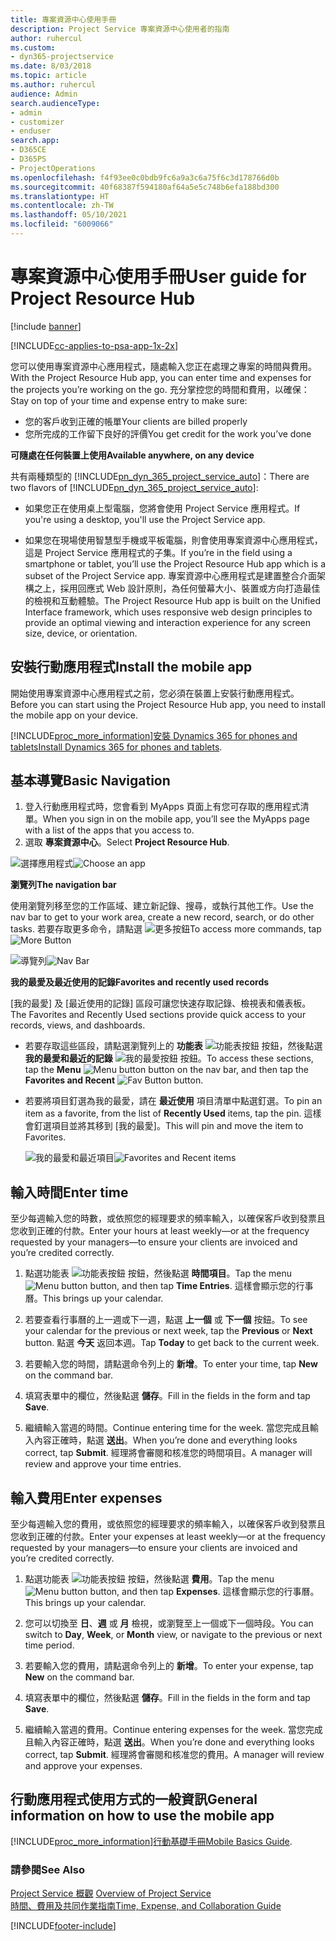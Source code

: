 ```yaml
---
title: 專案資源中心使用手冊
description: Project Service 專案資源中心使用者的指南
author: ruhercul
ms.custom:
- dyn365-projectservice
ms.date: 8/03/2018
ms.topic: article
ms.author: ruhercul
audience: Admin
search.audienceType:
- admin
- customizer
- enduser
search.app:
- D365CE
- D365PS
- ProjectOperations
ms.openlocfilehash: f4f93ee0c0bdb9fc6a9a3c6a75f6c3d178766d0b
ms.sourcegitcommit: 40f68387f594180af64a5e5c748b6efa188bd300
ms.translationtype: HT
ms.contentlocale: zh-TW
ms.lasthandoff: 05/10/2021
ms.locfileid: "6009066"
---
```

# <a name="user-guide-for-project-resource-hub"></a><span data-ttu-id="c00e8-103">專案資源中心使用手冊</span><span class="sxs-lookup"><span data-stu-id="c00e8-103">User guide for Project Resource Hub</span></span>

[!include [banner](../includes/psa-now-project-operations.md)]

[!INCLUDE[cc-applies-to-psa-app-1x-2x](../includes/cc-applies-to-psa-app-1x-2x.md)]

<span data-ttu-id="c00e8-104">您可以使用專案資源中心應用程式，隨處輸入您正在處理之專案的時間與費用。</span><span class="sxs-lookup"><span data-stu-id="c00e8-104">With the Project Resource Hub app, you can enter time and expenses for the projects you’re working on the go.</span></span> <span data-ttu-id="c00e8-105">充分掌控您的時間和費用，以確保：</span><span class="sxs-lookup"><span data-stu-id="c00e8-105">Stay on top of your time and expense entry to make sure:</span></span>

- <span data-ttu-id="c00e8-106">您的客戶收到正確的帳單</span><span class="sxs-lookup"><span data-stu-id="c00e8-106">Your clients are billed properly</span></span>
- <span data-ttu-id="c00e8-107">您所完成的工作留下良好的評價</span><span class="sxs-lookup"><span data-stu-id="c00e8-107">You get credit for the work you’ve done</span></span>

<span data-ttu-id="c00e8-108">**可隨處在任何裝置上使用**</span><span class="sxs-lookup"><span data-stu-id="c00e8-108">**Available anywhere, on any device**</span></span>

<span data-ttu-id="c00e8-109">共有兩種類型的 [!INCLUDE[pn_dyn_365_project_service_auto](../includes/pn-dyn-365-project-service-auto.md)]：</span><span class="sxs-lookup"><span data-stu-id="c00e8-109">There are two flavors of [!INCLUDE[pn_dyn_365_project_service_auto](../includes/pn-dyn-365-project-service-auto.md)]:</span></span> 

- <span data-ttu-id="c00e8-110">如果您正在使用桌上型電腦，您將會使用 Project Service 應用程式。</span><span class="sxs-lookup"><span data-stu-id="c00e8-110">If you're using a desktop, you'll use the Project Service app.</span></span> 

- <span data-ttu-id="c00e8-111">如果您在現場使用智慧型手機或平板電腦，則會使用專案資源中心應用程式，這是 Project Service 應用程式的子集。</span><span class="sxs-lookup"><span data-stu-id="c00e8-111">If you’re in the field using a smartphone or tablet, you’ll use the Project Resource Hub app which is a subset of the Project Service  app.</span></span> <span data-ttu-id="c00e8-112">專案資源中心應用程式是建置整合介面架構之上，採用回應式 Web 設計原則，為任何螢幕大小、裝置或方向打造最佳的檢視和互動體驗。</span><span class="sxs-lookup"><span data-stu-id="c00e8-112">The Project Resource Hub app is built on the Unified Interface framework, which uses responsive web design principles to provide an optimal viewing and interaction experience for any screen size, device, or orientation.</span></span> 


## <a name="install-the-mobile-app"></a><span data-ttu-id="c00e8-113">安裝行動應用程式</span><span class="sxs-lookup"><span data-stu-id="c00e8-113">Install the mobile app</span></span>
<span data-ttu-id="c00e8-114">開始使用專案資源中心應用程式之前，您必須在裝置上安裝行動應用程式。</span><span class="sxs-lookup"><span data-stu-id="c00e8-114">Before you can start using the Project Resource Hub app, you need to install the mobile app on your device.</span></span> 

[!INCLUDE[proc_more_information](../includes/proc-more-information.md)]<span data-ttu-id="c00e8-115">[安裝 Dynamics 365 for phones and tablets](/dynamics365/mobile-app/install-dynamics-365-for-phones-and-tablets)</span><span class="sxs-lookup"><span data-stu-id="c00e8-115">[Install Dynamics 365 for phones and tablets](/dynamics365/mobile-app/install-dynamics-365-for-phones-and-tablets).</span></span>

## <a name="basic-navigation"></a><span data-ttu-id="c00e8-116">基本導覽</span><span class="sxs-lookup"><span data-stu-id="c00e8-116">Basic Navigation</span></span>
1.  <span data-ttu-id="c00e8-117">登入行動應用程式時，您會看到 MyApps 頁面上有您可存取的應用程式清單。</span><span class="sxs-lookup"><span data-stu-id="c00e8-117">When you sign in on the mobile app, you’ll see the MyApps page with a list of the apps that you access to.</span></span> 
2.  <span data-ttu-id="c00e8-118">選取 **專案資源中心**。</span><span class="sxs-lookup"><span data-stu-id="c00e8-118">Select **Project Resource Hub**.</span></span>

<span data-ttu-id="c00e8-119">![選擇應用程式](media/chooseApp_1.png "選擇應用程式")</span><span class="sxs-lookup"><span data-stu-id="c00e8-119">![Choose an app](media/chooseApp_1.png "Choose an app")</span></span>

<span data-ttu-id="c00e8-120">**瀏覽列**</span><span class="sxs-lookup"><span data-stu-id="c00e8-120">**The navigation bar**</span></span>

<span data-ttu-id="c00e8-121">使用瀏覽列移至您的工作區域、建立新記錄、搜尋，或執行其他工作。</span><span class="sxs-lookup"><span data-stu-id="c00e8-121">Use the nav bar to get to your work area, create a new record, search, or do other tasks.</span></span> <span data-ttu-id="c00e8-122">若要存取更多命令，請點選 ![更多按鈕](media/MoreButton.png "更多按鈕")</span><span class="sxs-lookup"><span data-stu-id="c00e8-122">To access more commands, tap ![More Button](media/MoreButton.png "More Button")</span></span>

<span data-ttu-id="c00e8-123">![導覽列](media/NavBar_2.png "導覽列")</span><span class="sxs-lookup"><span data-stu-id="c00e8-123">![Nav Bar](media/NavBar_2.png "Nav Bar")</span></span>

<span data-ttu-id="c00e8-124">**我的最愛及最近使用的記錄**</span><span class="sxs-lookup"><span data-stu-id="c00e8-124">**Favorites and recently used records**</span></span>

<span data-ttu-id="c00e8-125">[我的最愛] 及 [最近使用的記錄] 區段可讓您快速存取記錄、檢視表和儀表板。</span><span class="sxs-lookup"><span data-stu-id="c00e8-125">The Favorites and Recently Used sections provide quick access to your records, views, and dashboards.</span></span> 

- <span data-ttu-id="c00e8-126">若要存取這些區段，請點選瀏覽列上的 **功能表** ![功能表按鈕](media/MenuButton.png "選單鍵") 按鈕，然後點選 **我的最愛和最近的記錄** ![我的最愛按鈕](media/FavButton.png "Fav 按鈕") 按鈕。</span><span class="sxs-lookup"><span data-stu-id="c00e8-126">To access these sections, tap the **Menu** ![Menu button](media/MenuButton.png "Menu button") button on the nav bar, and then tap the **Favorites and Recent** ![Fav Button](media/FavButton.png "Fav Button") button.</span></span>

- <span data-ttu-id="c00e8-127">若要將項目釘選為我的最愛，請在 **最近使用** 項目清單中點選釘選。</span><span class="sxs-lookup"><span data-stu-id="c00e8-127">To pin an item as a favorite, from the list of **Recently Used** items, tap the pin.</span></span> <span data-ttu-id="c00e8-128">這樣會釘選項目並將其移到 [我的最愛]。</span><span class="sxs-lookup"><span data-stu-id="c00e8-128">This will pin and move the item to Favorites.</span></span>

  <span data-ttu-id="c00e8-129">![我的最愛和最近項目](media/Favs_3.png "我的最愛和最近項目")</span><span class="sxs-lookup"><span data-stu-id="c00e8-129">![Favorites and Recent items](media/Favs_3.png "Favorites and Recent items")</span></span>
 
## <a name="enter-time"></a><span data-ttu-id="c00e8-130">輸入時間</span><span class="sxs-lookup"><span data-stu-id="c00e8-130">Enter time</span></span>
<span data-ttu-id="c00e8-131">至少每週輸入您的時數，或依照您的經理要求的頻率輸入，以確保客戶收到發票且您收到正確的付款。</span><span class="sxs-lookup"><span data-stu-id="c00e8-131">Enter your hours at least weekly—or at the frequency requested by your managers—to ensure your clients are invoiced and you’re credited correctly.</span></span>

1. <span data-ttu-id="c00e8-132">點選功能表 ![功能表按鈕](media/MenuButton.png "選單鍵") 按鈕，然後點選 **時間項目**。</span><span class="sxs-lookup"><span data-stu-id="c00e8-132">Tap the menu ![Menu button](media/MenuButton.png "Menu button") button, and then tap **Time Entries**.</span></span> <span data-ttu-id="c00e8-133">這樣會顯示您的行事曆。</span><span class="sxs-lookup"><span data-stu-id="c00e8-133">This brings up your calendar.</span></span>

2. <span data-ttu-id="c00e8-134">若要查看行事曆的上一週或下一週，點選 **上一個** 或 **下一個** 按鈕。</span><span class="sxs-lookup"><span data-stu-id="c00e8-134">To see your calendar for the previous or next week, tap the **Previous** or **Next** button.</span></span> <span data-ttu-id="c00e8-135">點選 **今天** 返回本週。</span><span class="sxs-lookup"><span data-stu-id="c00e8-135">Tap **Today** to get back to the current week.</span></span>

3. <span data-ttu-id="c00e8-136">若要輸入您的時間，請點選命令列上的 **新增**。</span><span class="sxs-lookup"><span data-stu-id="c00e8-136">To enter your time, tap **New** on the command bar.</span></span> 

4. <span data-ttu-id="c00e8-137">填寫表單中的欄位，然後點選 **儲存**。</span><span class="sxs-lookup"><span data-stu-id="c00e8-137">Fill in the fields in the form and tap **Save**.</span></span>

5. <span data-ttu-id="c00e8-138">繼續輸入當週的時間。</span><span class="sxs-lookup"><span data-stu-id="c00e8-138">Continue entering time for the week.</span></span> <span data-ttu-id="c00e8-139">當您完成且輸入內容正確時，點選 **送出**。</span><span class="sxs-lookup"><span data-stu-id="c00e8-139">When you’re done and everything looks correct, tap **Submit**.</span></span> <span data-ttu-id="c00e8-140">經理將會審閱和核准您的時間項目。</span><span class="sxs-lookup"><span data-stu-id="c00e8-140">A manager will review and approve your time entries.</span></span>

## <a name="enter-expenses"></a><span data-ttu-id="c00e8-141">輸入費用</span><span class="sxs-lookup"><span data-stu-id="c00e8-141">Enter expenses</span></span> 
<span data-ttu-id="c00e8-142">至少每週輸入您的費用，或依照您的經理要求的頻率輸入，以確保客戶收到發票且您收到正確的付款。</span><span class="sxs-lookup"><span data-stu-id="c00e8-142">Enter your expenses at least weekly—or at the frequency requested by your managers—to ensure your clients are invoiced and you’re credited correctly.</span></span>

1. <span data-ttu-id="c00e8-143">點選功能表 ![功能表按鈕](media/MenuButton.png "選單鍵") 按鈕，然後點選 **費用**。</span><span class="sxs-lookup"><span data-stu-id="c00e8-143">Tap the menu ![Menu button](media/MenuButton.png "Menu button") button, and then tap **Expenses**.</span></span> <span data-ttu-id="c00e8-144">這樣會顯示您的行事曆。</span><span class="sxs-lookup"><span data-stu-id="c00e8-144">This brings up your calendar.</span></span>

2. <span data-ttu-id="c00e8-145">您可以切換至 **日**、**週** 或 **月** 檢視，或瀏覽至上一個或下一個時段。</span><span class="sxs-lookup"><span data-stu-id="c00e8-145">You can switch to **Day**, **Week**, or **Month** view, or navigate to the previous or next time period.</span></span> 

3. <span data-ttu-id="c00e8-146">若要輸入您的費用，請點選命令列上的 **新增**。</span><span class="sxs-lookup"><span data-stu-id="c00e8-146">To enter your expense, tap **New** on the command bar.</span></span> 

4. <span data-ttu-id="c00e8-147">填寫表單中的欄位，然後點選 **儲存**。</span><span class="sxs-lookup"><span data-stu-id="c00e8-147">Fill in the fields in the form and tap **Save**.</span></span>

5. <span data-ttu-id="c00e8-148">繼續輸入當週的費用。</span><span class="sxs-lookup"><span data-stu-id="c00e8-148">Continue entering expenses for the week.</span></span> <span data-ttu-id="c00e8-149">當您完成且輸入內容正確時，點選 **送出**。</span><span class="sxs-lookup"><span data-stu-id="c00e8-149">When you’re done and everything looks correct, tap **Submit**.</span></span> <span data-ttu-id="c00e8-150">經理將會審閱和核准您的費用。</span><span class="sxs-lookup"><span data-stu-id="c00e8-150">A manager will review and approve your expenses.</span></span>

## <a name="general-information-on-how-to-use-the-mobile-app"></a><span data-ttu-id="c00e8-151">行動應用程式使用方式的一般資訊</span><span class="sxs-lookup"><span data-stu-id="c00e8-151">General information on how to use the mobile app</span></span> 
[!INCLUDE[proc_more_information](../includes/proc-more-information.md)]<span data-ttu-id="c00e8-152">[行動基礎手冊](/dynamics365/mobile-app/dynamics-365-phones-tablets-users-guide)</span><span class="sxs-lookup"><span data-stu-id="c00e8-152">[Mobile Basics Guide](/dynamics365/mobile-app/dynamics-365-phones-tablets-users-guide).</span></span>

### <a name="see-also"></a><span data-ttu-id="c00e8-153">請參閱</span><span class="sxs-lookup"><span data-stu-id="c00e8-153">See Also</span></span>  
 <span data-ttu-id="c00e8-154">[Project Service 概觀](../psa/overview.md) </span><span class="sxs-lookup"><span data-stu-id="c00e8-154">[Overview of Project Service](../psa/overview.md) </span></span>  
 [<span data-ttu-id="c00e8-155">時間、費用及共同作業指南</span><span class="sxs-lookup"><span data-stu-id="c00e8-155">Time, Expense, and Collaboration Guide</span></span>](../psa/time-expense-collaboration-guide.md)   
 


[!INCLUDE[footer-include](../includes/footer-banner.md)]
